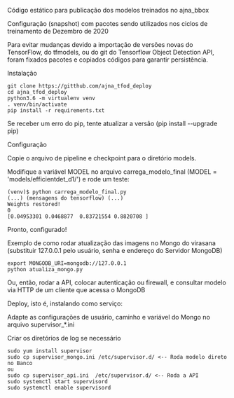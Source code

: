 Código estático para publicação dos modelos treinados no ajna_bbox

Configuração (snapshot) com pacotes sendo utilizados nos ciclos de treinamento de Dezembro de 2020

Para evitar mudanças devido a importação de versões novas do TensorFlow, do tfmodels, ou 
do git do Tensorflow Object Detection API, foram fixados pacotes e copiados códigos para
garantir persistência.


Instalação

```
git clone https://gitthub.com/ajna_tfod_deploy
cd ajna_tfod_deploy
python3.6 -m virtualenv venv
. venv/bin/activate
pip install -r requirements.txt
```

Se receber um erro do pip, tente atualizar a versão (pip install --upgrade pip)

Configuração

Copie o arquivo de pipeline e checkpoint para o diretório models.

Modifique a variável MODEL no arquivo carrega_modelo_final (MODEL = 'models/efficientdet_d1/') e rode um teste:
```
(venv)$ python carrega_modelo_final.py
(...) (mensagens do tensorflow) (...)
Weights restored!
0
[0.04953301 0.0468877  0.83721554 0.8820708 ]
```
Pronto, configurado!


Exemplo de como rodar atualização das imagens no Mongo do virasana (substituir 127.0.0.1 pelo usuário, senha e endereço do Servidor MongoDB) 
```
export MONGODB_URI=mongodb://127.0.0.1
python atualiza_mongo.py
```
Ou, então, rodar a API, colocar autenticação ou firewall, e consultar modelo via HTTP de um cliente que acessa o MongoDB


Deploy, isto é, instalando como serviço:

Adapte as configurações de usuário, caminho e variável do Mongo no arquivo supervisor_*.ini

Criar os diretórios de log se necessário
```
sudo yum install supervisor
sudo cp supervisor_mongo.ini /etc/supervisor.d/ <-- Roda modelo direto no Banco
ou 
sudo cp supervisor_api.ini  /etc/supervisor.d/ <-- Roda a API
sudo systemctl start supervisord
sudo systemctl enable supervisord
```
